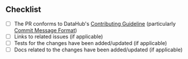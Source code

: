 ## Checklist

- [ ] The PR conforms to DataHub's [Contributing Guideline](https://github.com/linkedin/datahub/blob/master/docs/CONTRIBUTING.md) (particularly [Commit Message Format](https://github.com/linkedin/datahub/blob/master/docs/CONTRIBUTING.md#commit-message-format))
- [ ] Links to related issues (if applicable)
- [ ] Tests for the changes have been added/updated (if applicable)
- [ ] Docs related to the changes have been added/updated (if applicable)
